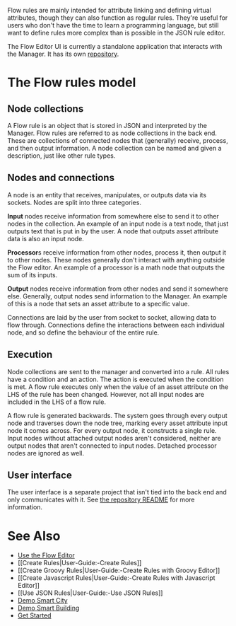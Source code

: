 Flow rules are mainly intended for attribute linking and defining virtual attributes, though they can also function as regular rules. They're useful for users who don't have the time to learn a programming language, but still want to define rules more complex than is possible in the JSON rule editor.

The Flow Editor UI is currently a standalone application that interacts with the Manager. It has its own [repository](https://github.com/openremote/floweditor).

# The Flow rules model

## Node collections

A Flow rule is an object that is stored in JSON and interpreted by the Manager. Flow rules are referred to as node collections in the back end. These are collections of connected nodes that (generally) receive, process, and then output information. A node collection can be named and given a description, just like other rule types.

## Nodes and connections

A node is an entity that receives, manipulates, or outputs data via its sockets. Nodes are split into three categories.

**Input** nodes receive information from somewhere else to send it to other nodes in the collection. An example of an input node is a text node, that just outputs text that is put in by the user. A node that outputs asset attribute data is also an input node.

**Processor**s receive information from other nodes, process it, then output it to other nodes. These nodes generally don't interact with anything outside the Flow editor. An example of a processor is a math node that outputs the sum of its inputs.

**Output** nodes receive information from other nodes and send it somewhere else. Generally, output nodes send information to the Manager. An example of this is a node that sets an asset attribute to a specific value.

Connections are laid by the user from socket to socket, allowing data to flow through. Connections define the interactions between each individual node, and so define the behaviour of the entire rule.

## Execution

Node collections are sent to the manager and converted into a rule. All rules have a condition and an action. The action is executed when the condition is met. A flow rule executes only when the value of an asset attribute on the LHS of the rule has been changed. However, not all input nodes are included in the LHS of a flow rule.

A flow rule is generated backwards. The system goes through every output node and traverses down the node tree, marking every asset attribute input node it comes across. For every output node, it constructs a single rule. Input nodes without attached output nodes aren't considered, neither are output nodes that aren't connected to input nodes. Detached processor nodes are ignored as well.

## User interface

The user interface is a separate project that isn't tied into the back end and only communicates with it. See [the repository README](https://github.com/openremote/floweditor/blob/master/README.md) for more information.

# See Also

- [Use the Flow Editor](../../../floweditor/blob/master/README.md)
- [[Create Rules|User-Guide:-Create Rules]]
- [[Create Groovy Rules|User-Guide:-Create Rules with Groovy Editor]]
- [[Create Javascript Rules|User-Guide:-Create Rules with Javascript Editor]]
- [[Use JSON Rules|User-Guide:-Use JSON Rules]]
- [Demo Smart City](Demo-Smart-City)
- [Demo Smart Building](Demo-Smart-Building)
- [Get Started](https://openremote.io/get-started-manager/)